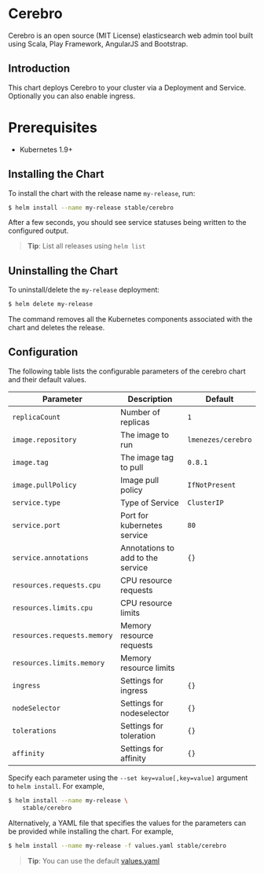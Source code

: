 # Cerebro

Cerebro is an open source (MIT License) elasticsearch web admin tool built using Scala, Play Framework, AngularJS and Bootstrap.

## Introduction

This chart deploys Cerebro to your cluster via a Deployment and Service.
Optionally you can also enable ingress.

# Prerequisites

- Kubernetes 1.9+

## Installing the Chart

To install the chart with the release name `my-release`, run:

```bash
$ helm install --name my-release stable/cerebro
```

After a few seconds, you should see service statuses being written to the configured output.

> **Tip**: List all releases using `helm list`

## Uninstalling the Chart

To uninstall/delete the `my-release` deployment:

```bash
$ helm delete my-release
```

The command removes all the Kubernetes components associated with the chart and deletes the release.

## Configuration

The following table lists the configurable parameters of the cerebro chart and their default values.

|             Parameter               |            Description             |                    Default                |
|-------------------------------------|------------------------------------|-------------------------------------------|
| `replicaCount`                      | Number of replicas                 | `1`                                       |
| `image.repository`                  | The image to run                   | `lmenezes/cerebro`                        |
| `image.tag`                         | The image tag to pull              | `0.8.1`                                   |
| `image.pullPolicy`                  | Image pull policy                  | `IfNotPresent`                            |
| `service.type`                      | Type of Service                    | `ClusterIP`                               |
| `service.port`                      | Port for kubernetes service        | `80`                                      |
| `service.annotations`               | Annotations to add to the service  | `{}`                                      |
| `resources.requests.cpu`            | CPU resource requests              |                                           |
| `resources.limits.cpu`              | CPU resource limits                |                                           |
| `resources.requests.memory`         | Memory resource requests           |                                           |
| `resources.limits.memory`           | Memory resource limits             |                                           |
| `ingress`                           | Settings for ingress               | `{}`                                      |
| `nodeSelector`                      | Settings for nodeselector          | `{}`                                      |
| `tolerations`                       | Settings for toleration            | `{}`                                      |
| `affinity`                          | Settings for affinity              | `{}`                                      |



Specify each parameter using the `--set key=value[,key=value]` argument to `helm install`. For example,

```bash
$ helm install --name my-release \
    stable/cerebro
```

Alternatively, a YAML file that specifies the values for the parameters can be provided while installing the chart. For example,

```bash
$ helm install --name my-release -f values.yaml stable/cerebro
```

> **Tip**: You can use the default [values.yaml](values.yaml)
